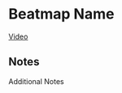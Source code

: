 Beatmap Name
============

[Video][VideoLink]

[VideoLink]: http://www.example.com

Notes
-----

Additional Notes
